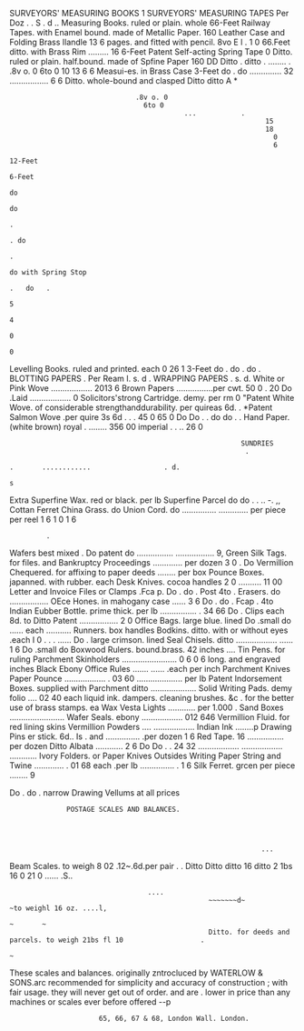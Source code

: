 SURVEYORS' MEASURING BOOKS 1 SURVEYORS' MEASURING TAPES
                                                              Per Doz
                                                                        .
                                                                        .                                                     S   .   d
                                                                                                                                          ..
Measuring Books. ruled or plain. whole                                      66-Feet Railway Tapes. with Enamel
  bound. made of Metallic Paper. 160                                          Leather Case and Folding Brass Ilandle    13            6
  pages. and fitted with pencil. 8vo E l                 .          1 0     66.Feet ditto. with Brass Rim    ......... 16
                                                                             6-Feet Patent Self-acting Spring Tape
                                                                                                                                      0
Ditto. ruled or plain. half.bound. made
  of Spfine Paper 160 DD
Ditto
                 .
                   ditto
                         .              ........ .
                                   .8v o. 0
                                     6to 0
                                                                   10
                                                                   13
                                                                     6
                                                                     6
                                                                              Measui-es. in Brass Case
                                                                             3-Feet        do  . do
                                                                                                         .............. 32
                                                                                                      .................               6
                                                                                                                                      6
Ditto. whole-bound and clasped
Ditto              ditto
                                A *


                                   .8v o. 0
                                     6to 0
                                               ...           .
                                                                   15
                                                                   18
                                                                     0
                                                                     6
                                                                            12-Feet
                                                                             6-Feet
                                                                                           do
                                                                                           do
                                                                                               .
                                                                                               . do
                                                                                                      .
                                                                                                 do with Spring Stop
                                                                                                      .   do   .
                                                                                                                         5
                                                                                                                         4
                                                                                                                                      0
                                                                                                                                      0
Levelling Books. ruled and printed. each 0                          26 1     3-Feet        do  . do   .   do    .
                 BLOTTING PAPERS                     .       Per Ream I.
                                                                   s. d .
                                                                                        WRAPPING PAPERS            . s. d.
White or Pink Wove            .................. 2013                   6   Brown Papers      ................per cwt. 50 0
                                                                                                                     . 20
    Do       .Laid            ..................                        0   Solicitors'strong Cartridge. demy. per rm     0
"Patent White Wove. of considerable
  strengthanddurability. per quireas 6d.
                                .
*Patent Salmon Wove .per quire 3s 6d
                                                     .
                                                     . .
                                                                  45 0
                                                                  65 0
                                                                                Do
                                                                                Do
                                                                                    .
                                                                                    .
                                                                                              do
                                                                                              do
                                                                                                  .
                                                                                                  .
                                                                            Hand Paper. (white brown)
                                                                                                        royal .
                                                                                                          ........ 356 00
                                                                                                        imperial
                                                                                                                . . .. 26 0




                                                             SUNDRIES
                                                              .
                                                                                        .       ............                  . d.
                                                                                                                              s
Extra Superfine Wax. red or black. per lb
Superfine
Parcel
                         do
                         do
                                    .
                                    .
                                       ..
                                       -. ,,
                                                                            Cottan Ferret
                                                                            China Grass. do
                                                                            Union Cord. do
                                                                                              ...............
                                                                                              .............
                                                                                                               per piece
                                                                                                                per reel
                                                                                                                          1 6
                                                                                                                          1 0
                                                                                                                              1 6


             .
Wafers best mixed
     .
  Do patent do
                             ................
                         .................
                                          9,
                                                                            Green Silk Tags. for files. and Bankruptcy
                                                                              Proceedings      .............  per dozen   3 0
     .
  Do Vermillion Chequered. for affixing
           to paper deeds             ........
                                       per box
                                                                            Pounce Boxes. japanned. with rubber. each
                                                                            Desk Knives. cocoa handles
                                                                                                                          2 0
                                                                                                           .......... 11 00
Letter and Invoice Files or Clamps .Fca p.
         Do       .    do       .     Post 4to
                                                 .                          Erasers.           do .................
                                                                            OEce Hones. in mahogany case       ...... 3 6
         Do       .    do       .    Fcap . 4to                             Indian Eubber Bottle. prime thick. per Ib
                                                                                                    ................   . 34 66
         Do       .  Clips         each 8d. to                                  Ditto     Patent
                                                                                                     ................. 2 0
Office Bags. large blue. lined
     Do      .small do
                                      ......
                                          each
                                 ...........
                                                                            Runners. box handles
                                                                            Bodkins. ditto. with or without eyes
                                                                                                                   .each
                                                                                                                          I 0
                                  . . . ......
     Do .     large crimson. lined                                          Seal Chisels. ditto    ..................
                                                                                                                 ......   1 6
     Do      .small       do
Boxwood Rulers. bound.brass. 42 inches
                                        ....                                Tin Pens. for ruling Parchment
                                                                            Skinholders     ........................     0 6
                                                                                                                          0 6
  long. and engraved inches
Black Ebony Office Rules
                                          .......
                                        ......
                                         .each
                                      per inch
                                                                            Parchment Knives
                                                                            Paper Pounce
                                                                                                  .................. . 03 60
                                                                                             ....................  per Ib
Patent Indorsement Boxes. supplied with                                     Parchment ditto     ....................
                                                                            Solid Writing Pads. demy folio       .... 02 40
                                                                                                                       each
  liquid ink. dampers. cleaning brushes.
  &c . for the better use of brass stamps. ea
Wax Vesta Lights             ............
                                     per 1.000
                                                               .            Sand Boxes      ........................
                                                                            Wafer Seals. ebony     .................. 012 646
Vermillion Fluid. for red lining skins
Vermillion Powders
                                            ....
                              ..................                            Indian Ink ........p
                                                                            Drawing Pins
                                                                                                  er stick. 6d.. Is . and
                                                                                             ............... .per dozen   1 6
Red Tape. 16          ................
                                    per dozen                                    Ditto    Albata    ............          2 6
    Do
   Do
         .
         .
             24
             32
                       ..................
                       ..................
                           ............
                                                                            Ivory Folders. or Paper Knives
                                                                            Outsides Writing Paper
                                                                            String and Twine
                                                                                                       ............. . 01 68
                                                                                                                    each
                                                                                                                .per Ib
                                                                                                 ............... . 1 6
Silk Ferret. grcen                   per piece
                                 ........
                                                                                                                      9

  Do .       do       .
                   narrow                                                            Drawing Vellums at all prices


                  POSTAGE SCALES AND BALANCES.




                                                                  ...
Beam Scales. to weigh 8 02     .12~.6d.per pair                         .                                                             .
    Ditto
    Ditto
                ditto 16
                ditto 2 1bs
                                16 0
                                21 0
                                    ......
                                        .S..




                                      ....
                                                     ~~~~~~~d~           ~to weighl 16 oz. ....l,
                                                                                             ~       ~
                                                     Ditto. for deeds and parcels. to weigh 21bs fl 10                   .
                                                                                                                                               ~

   These scales and balances. originally zntrocluced by WATERLOW       & SONS.arc recommended for
simplicity and accuracy of construction ; with fair usage. they will never get out of order. and are
                                                   .
lower in price than any machines or scales ever before offered
                                                                        --p




                          65, 66, 67 & 68, London Wall. London.
